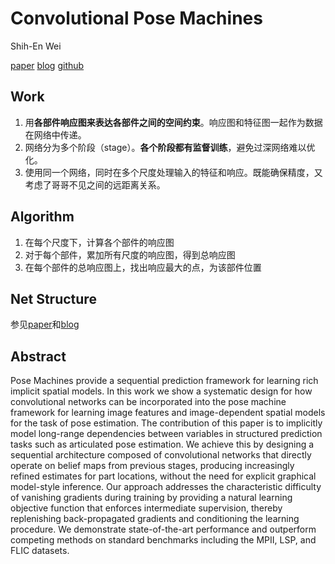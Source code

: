 # Convolutional Pose Machines

Shih-En Wei

[paper](https://arxiv.org/pdf/1602.00134.pdf) [blog](https://blog.csdn.net/shenxiaolu1984/article/details/51094959) [github](https://github.com/shihenw/convolutional-pose-machines-release)



## Work

1. 用**各部件响应图来表达各部件之间的空间约束**。响应图和特征图一起作为数据在网络中传递。
2. 网络分为多个阶段（stage）。**各个阶段都有监督训练**，避免过深网络难以优化。
3. 使用同一个网络，同时在多个尺度处理输入的特征和响应。既能确保精度，又考虑了哥哥不见之间的远距离关系。

## Algorithm

1. 在每个尺度下，计算各个部件的响应图
2. 对于每个部件，累加所有尺度的响应图，得到总响应图
3. 在每个部件的总响应图上，找出响应最大的点，为该部件位置

## Net Structure

参见[paper](https://arxiv.org/pdf/1602.00134.pdf)和[blog](https://blog.csdn.net/shenxiaolu1984/article/details/51094959)



## Abstract

Pose Machines provide a sequential prediction framework for learning rich
implicit spatial models. In this work we show a systematic design for how
convolutional networks can be incorporated into the pose machine framework for
learning image features and image-dependent spatial models for the task of pose
estimation. The contribution of this paper is to implicitly model long-range
dependencies between variables in structured prediction tasks such as
articulated pose estimation. We achieve this by designing a sequential
architecture composed of convolutional networks that directly operate on belief
maps from previous stages, producing increasingly refined estimates for part
locations, without the need for explicit graphical model-style inference. Our
approach addresses the characteristic difficulty of vanishing gradients during
training by providing a natural learning objective function that enforces
intermediate supervision, thereby replenishing back-propagated gradients and
conditioning the learning procedure. We demonstrate state-of-the-art
performance and outperform competing methods on standard benchmarks including
the MPII, LSP, and FLIC datasets.
